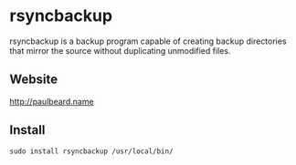 # rsyncbackup

rsyncbackup is a backup program capable of creating backup directories that mirror the source without duplicating unmodified files.

## Website

http://paulbeard.name

## Install

    sudo install rsyncbackup /usr/local/bin/
